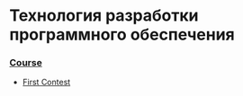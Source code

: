 # Технология разработки программного обеспечения

### [Course](https://imcs.dvfu.ru/cats/?f=wiki;name=cpp-course-2020)

 * [First Contest](https://imcs.dvfu.ru/cats/?f=problems;cid=4917802;sid=i1y9WyLQEgO53sZTyL84N2k21VaPKq)